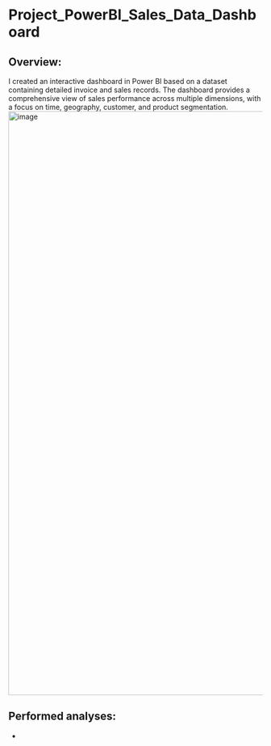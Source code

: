 # Project_PowerBI_Sales_Data_Dashboard

## Overview:
I created an interactive dashboard in Power BI based on a dataset containing detailed invoice and sales records. The dashboard provides a comprehensive view of sales performance across multiple dimensions, with a focus on time, geography, customer, and product segmentation.  
<img width="2000" height="1156" alt="image" src="https://github.com/user-attachments/assets/a14de097-1606-41d6-8958-a542bf0f2479" />

## Performed analyses:
+ 
